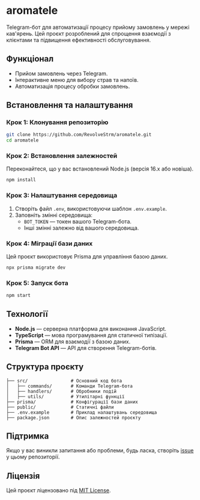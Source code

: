 # aromatele

Telegram-бот для автоматизації процесу прийому замовлень у мережі кав'ярень. Цей проєкт розроблений для спрощення взаємодії з клієнтами та підвищення ефективності обслуговування.

## Функціонал

- Прийом замовлень через Telegram.
- Інтерактивне меню для вибору страв та напоїв.
- Автоматизація процесу обробки замовлень.

## Встановлення та налаштування

### Крок 1: Клонування репозиторію

```bash
git clone https://github.com/RevolveStrm/aromatele.git
cd aromatele
```

### Крок 2: Встановлення залежностей

Переконайтеся, що у вас встановлений Node.js (версія 16.x або новіша).

```bash
npm install
```

### Крок 3: Налаштування середовища

1. Створіть файл `.env`, використовуючи шаблон `.env.example`.
2. Заповніть змінні середовища:
   - `BOT_TOKEN` — токен вашого Telegram-бота.
   - Інші змінні залежно від вашого середовища.

### Крок 4: Міграції бази даних

Цей проєкт використовує Prisma для управління базою даних.

```bash
npx prisma migrate dev
```

### Крок 5: Запуск бота

```bash
npm start
```

## Технології

- **Node.js** — серверна платформа для виконання JavaScript.
- **TypeScript** — мова програмування для статичної типізації.
- **Prisma** — ORM для взаємодії з базою даних.
- **Telegram Bot API** — API для створення Telegram-ботів.

## Структура проєкту

```
├── src/                # Основний код бота
│   ├── commands/       # Команди Telegram-бота
│   ├── handlers/       # Обробники подій
│   ├── utils/          # Утилітарні функції
├── prisma/             # Конфігурації бази даних
├── public/             # Статичні файли
├── .env.example        # Приклад налаштувань середовища
├── package.json        # Опис залежностей проєкту
```

## Підтримка

Якщо у вас виникли запитання або проблеми, будь ласка, створіть [issue](https://github.com/RevolveStrm/aromatele/issues) у цьому репозиторії.

## Ліцензія

Цей проєкт ліцензовано під [MIT License](LICENSE).
